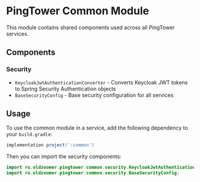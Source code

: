 # PingTower Common Module

This module contains shared components used across all PingTower services.

## Components

### Security
- `KeycloakJwtAuthenticationConverter` - Converts Keycloak JWT tokens to Spring Security Authentication objects
- `BaseSecurityConfig` - Base security configuration for all services

## Usage

To use the common module in a service, add the following dependency to your `build.gradle`:

```gradle
implementation project(':common')
```

Then you can import the security components:

```java
import ru.oldzoomer.pingtower.common.security.KeycloakJwtAuthenticationConverter;
import ru.oldzoomer.pingtower.common.security.BaseSecurityConfig;
```